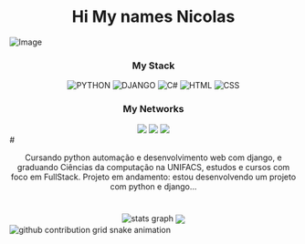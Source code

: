 ## <h1 align = "center">Hi My names Nicolas</h1>

<div>
<img width="1584" height="396" alt="Image" src="https://github.com/user-attachments/assets/1053422d-d281-45e3-84d9-16e047e360a2" />

<div align = "center">
  <h3> My Stack</h3>
<img alt="PYTHON"src="https://img.shields.io/badge/Python-%234B275F.svg?style=for-the-badge&logo=python&logoColor=purple"/>
<img alt="DJANGO"src="https://img.shields.io/badge/Django-%234B275F.svg?style=for-the-badge&logo=django&logoColor=purple"/>
<img alt="C#"src="https://img.shields.io/badge/c%23-%234B275F.svg?style=for-the-badge&logo=c-sharp&logoColor=purple"/>
<img alt="HTML"src="https://img.shields.io/badge/Html-%234B275F.svg?style=for-the-badge&logo=html&logoColor=purple"/>
<img alt="CSS"src="https://img.shields.io/badge/Css-%234B275F.svg?style=for-the-badge&logo=css&logoColor=purple"/>
</div>

<div align="center">
  <h3>My Networks</h3>
  <a href="https://instagram.com/nikke9689" target="_blank"><img src="https://img.shields.io/badge/-Instagram-9400D3?style=for-the-badge&logo=instagram&logoColor=white" target="_blank"></a>
  <a href="" target="_blank"><img src="https://img.shields.io/badge/-Discord-9400D3?style=for-the-badge&logo=discord&logoColor=white" target="_blank"></a>
  <a href="" target="_blank"><img src="https://img.shields.io/badge/-Gmail-9400D3?style=for-the-badge&logo=gmail&logoColor=white" target="_blank"></a>
</div>
#

<p align = "center"> Cursando python automação e desenvolvimento web com django, e graduando Ciências da computação na UNIFACS,
estudos e cursos com foco em FullStack. Projeto em andamento: estou desenvolvendo um projeto com python e django...</p>

#
  





<div align="center">
<img src="https://github-readme-stats.vercel.app/api?username=nicoladeveloper&hide_title=false&hide_rank=false&show_icons=true&include_all_commits=true&count_private=true&disable_animations=false&theme=dark&locale=en&hide_border=false" height="150" alt="stats graph"/>
<img align="center" height="300" src="https://media1.tenor.com/m/8w9y1h9waBsAAAAC/slayers-hyper-cd-slayers.gif"/>
</div>


<picture align="center">
  <source media="(prefers-color-scheme: dark)" srcset="https://raw.githubusercontent.com/nicoladeveloper/nicoladeveloper/output/github-contribution-grid-snake-dark.svg">
  <source media="(prefers-color-scheme: light)" srcset="https://raw.githubusercontent.com/nicoladeveloper/nicoladeveloper/output/github-contribution-grid-snake-dark.svg">
  <img align="center" alt="github contribution grid snake animation" src="https://raw.githubusercontent.com/nicoladeveloper/nicoladeveloper/output/github-contribution-grid-snake.svg">
  </div>


###
